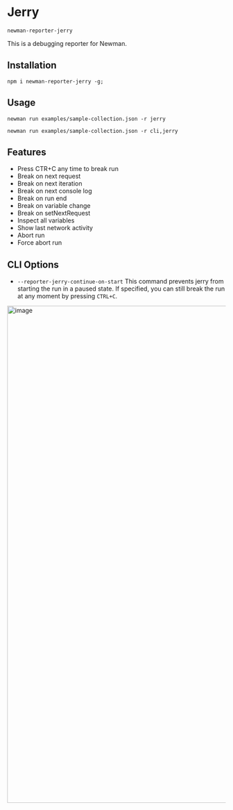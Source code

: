 # Jerry
`newman-reporter-jerry`

This is a debugging reporter for Newman.


## Installation

```term
npm i newman-reporter-jerry -g;
```

## Usage

```term
newman run examples/sample-collection.json -r jerry
```

```term
newman run examples/sample-collection.json -r cli,jerry
```

## Features

- Press CTR+C any time to break run
- Break on next request
- Break on next iteration
- Break on next console log
- Break on run end
- Break on variable change
- Break on setNextRequest
- Inspect all variables
- Show last network activity
- Abort run
- Force abort run

## CLI Options

- `--reporter-jerry-continue-on-start`
This command prevents jerry from starting the run in a paused state. If specified, you can still break the run at any moment by pressing `CTRL+C`.

<img width="1144" alt="image" src="https://user-images.githubusercontent.com/232373/129384401-0696673f-e2a8-47b2-8a56-22d503acd87a.png">


